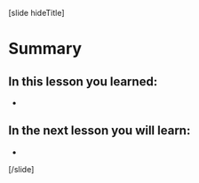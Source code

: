 [slide hideTitle]

# Summary

## In this lesson you learned:

- 

## In the next lesson you will learn:

- 

[/slide]